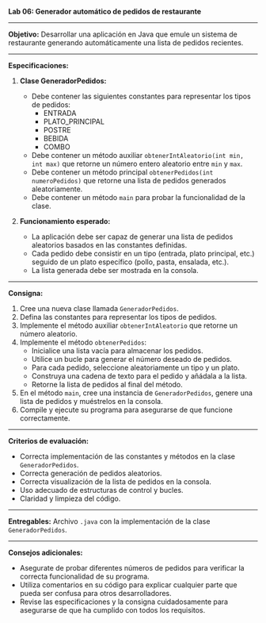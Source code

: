 **Lab 06: Generador automático de pedidos de restaurante**

---

**Objetivo:**
Desarrollar una aplicación en Java que emule un sistema de restaurante generando automáticamente una lista de pedidos recientes.

---

**Especificaciones:**

1. **Clase GeneradorPedidos:**
    - Debe contener las siguientes constantes para representar los tipos de pedidos:
        - ENTRADA
        - PLATO_PRINCIPAL
        - POSTRE
        - BEBIDA
        - COMBO
    - Debe contener un método auxiliar `obtenerIntAleatorio(int min, int max)` que retorne un número entero aleatorio entre `min` y `max`.
    - Debe contener un método principal `obtenerPedidos(int numeroPedidos)` que retorne una lista de pedidos generados aleatoriamente.
    - Debe contener un método `main` para probar la funcionalidad de la clase.

2. **Funcionamiento esperado:**
    - La aplicación debe ser capaz de generar una lista de pedidos aleatorios basados en las constantes definidas.
    - Cada pedido debe consistir en un tipo (entrada, plato principal, etc.) seguido de un plato específico (pollo, pasta, ensalada, etc.).
    - La lista generada debe ser mostrada en la consola.

---

**Consigna:**

1. Cree una nueva clase llamada `GeneradorPedidos`.
2. Defina las constantes para representar los tipos de pedidos.
3. Implemente el método auxiliar `obtenerIntAleatorio` que retorne un número aleatorio.
4. Implemente el método `obtenerPedidos`:
    - Inicialice una lista vacía para almacenar los pedidos.
    - Utilice un bucle para generar el número deseado de pedidos.
    - Para cada pedido, seleccione aleatoriamente un tipo y un plato.
    - Construya una cadena de texto para el pedido y añádala a la lista.
    - Retorne la lista de pedidos al final del método.
5. En el método `main`, cree una instancia de `GeneradorPedidos`, genere una lista de pedidos y muéstrelos en la consola.
6. Compile y ejecute su programa para asegurarse de que funcione correctamente.

---

**Criterios de evaluación:**

- Correcta implementación de las constantes y métodos en la clase `GeneradorPedidos`.
- Correcta generación de pedidos aleatorios.
- Correcta visualización de la lista de pedidos en la consola.
- Uso adecuado de estructuras de control y bucles.
- Claridad y limpieza del código.

---

**Entregables:**
Archivo `.java` con la implementación de la clase `GeneradorPedidos`.

---

**Consejos adicionales:**
- Asegurate de probar diferentes números de pedidos para verificar la correcta funcionalidad de su programa.
- Utiliza comentarios en su código para explicar cualquier parte que pueda ser confusa para otros desarrolladores.
- Revise las especificaciones y la consigna cuidadosamente para asegurarse de que ha cumplido con todos los requisitos.
